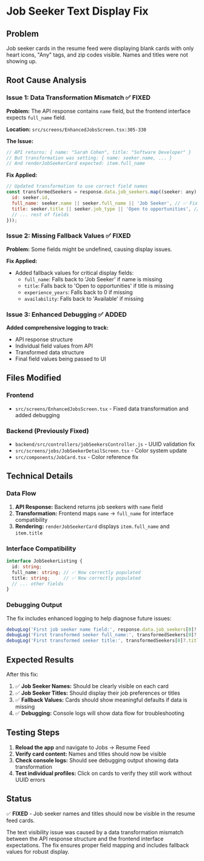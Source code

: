 # Job Seeker Text Display Fix

## Problem
Job seeker cards in the resume feed were displaying blank cards with only heart icons, "Any" tags, and zip codes visible. Names and titles were not showing up.

## Root Cause Analysis

### Issue 1: Data Transformation Mismatch ✅ FIXED
**Problem:** The API response contains `name` field, but the frontend interface expects `full_name` field.

**Location:** `src/screens/EnhancedJobsScreen.tsx:305-330`

**The Issue:**
```javascript
// API returns: { name: "Sarah Cohen", title: "Software Developer" }
// But transformation was setting: { name: seeker.name, ... }
// And renderJobSeekerCard expected: item.full_name
```

**Fix Applied:**
```javascript
// Updated transformation to use correct field names
const transformedSeekers = response.data.job_seekers.map((seeker: any) => ({
  id: seeker.id,
  full_name: seeker.name || seeker.full_name || 'Job Seeker', // ✅ Fixed
  title: seeker.title || seeker.job_type || 'Open to opportunities', // ✅ Added fallback
  // ... rest of fields
}));
```

### Issue 2: Missing Fallback Values ✅ FIXED
**Problem:** Some fields might be undefined, causing display issues.

**Fix Applied:**
- Added fallback values for critical display fields:
  - `full_name`: Falls back to 'Job Seeker' if name is missing
  - `title`: Falls back to 'Open to opportunities' if title is missing
  - `experience_years`: Falls back to 0 if missing
  - `availability`: Falls back to 'Available' if missing

### Issue 3: Enhanced Debugging ✅ ADDED
**Added comprehensive logging to track:**
- API response structure
- Individual field values from API
- Transformed data structure
- Final field values being passed to UI

## Files Modified

### Frontend
- `src/screens/EnhancedJobsScreen.tsx` - Fixed data transformation and added debugging

### Backend (Previously Fixed)
- `backend/src/controllers/jobSeekersController.js` - UUID validation fix
- `src/screens/jobs/JobSeekerDetailScreen.tsx` - Color system update
- `src/components/JobCard.tsx` - Color reference fix

## Technical Details

### Data Flow
1. **API Response:** Backend returns job seekers with `name` field
2. **Transformation:** Frontend maps `name` → `full_name` for interface compatibility
3. **Rendering:** `renderJobSeekerCard` displays `item.full_name` and `item.title`

### Interface Compatibility
```typescript
interface JobSeekerListing {
  id: string;
  full_name: string; // ✅ Now correctly populated
  title: string;     // ✅ Now correctly populated
  // ... other fields
}
```

### Debugging Output
The fix includes enhanced logging to help diagnose future issues:
```javascript
debugLog('First job seeker name field:', response.data.job_seekers[0]?.name);
debugLog('First transformed seeker full_name:', transformedSeekers[0]?.full_name);
debugLog('First transformed seeker title:', transformedSeekers[0]?.title);
```

## Expected Results

After this fix:

1. ✅ **Job Seeker Names:** Should be clearly visible on each card
2. ✅ **Job Seeker Titles:** Should display their job preferences or titles
3. ✅ **Fallback Values:** Cards should show meaningful defaults if data is missing
4. ✅ **Debugging:** Console logs will show data flow for troubleshooting

## Testing Steps

1. **Reload the app** and navigate to Jobs → Resume Feed
2. **Verify card content:** Names and titles should now be visible
3. **Check console logs:** Should see debugging output showing data transformation
4. **Test individual profiles:** Click on cards to verify they still work without UUID errors

## Status
✅ **FIXED** - Job seeker names and titles should now be visible in the resume feed cards.

The text visibility issue was caused by a data transformation mismatch between the API response structure and the frontend interface expectations. The fix ensures proper field mapping and includes fallback values for robust display.
